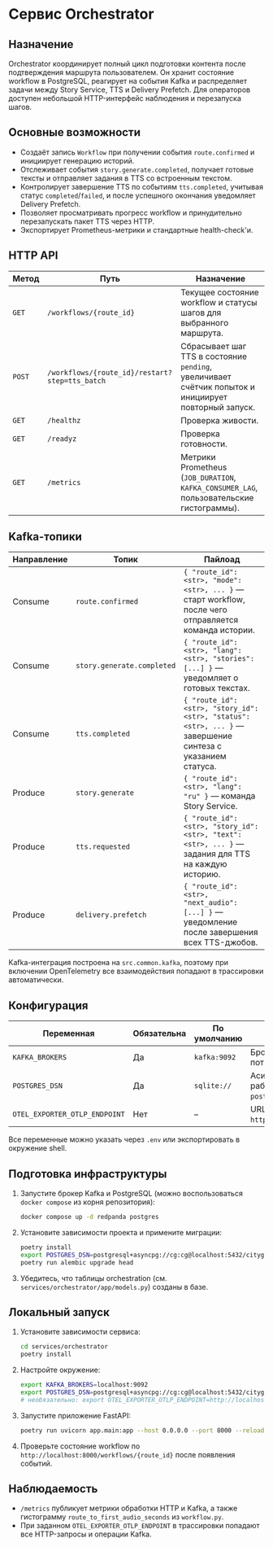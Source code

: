 # Сервис Orchestrator

## Назначение
Orchestrator координирует полный цикл подготовки контента после подтверждения маршрута пользователем. Он хранит состояние workflow в PostgreSQL, реагирует на события Kafka и распределяет задачи между Story Service, TTS и Delivery Prefetch. Для операторов доступен небольшой HTTP-интерфейс наблюдения и перезапуска шагов.

## Основные возможности
- Создаёт запись `Workflow` при получении события `route.confirmed` и инициирует генерацию историй.
- Отслеживает события `story.generate.completed`, получает готовые тексты и отправляет задания в TTS cо встроенным текстом.
- Контролирует завершение TTS по событиям `tts.completed`, учитывая статус `completed`/`failed`, и после успешного окончания уведомляет Delivery Prefetch.
- Позволяет просматривать прогресс workflow и принудительно перезапускать пакет TTS через HTTP.
- Экспортирует Prometheus-метрики и стандартные health-check'и.

## HTTP API
| Метод | Путь | Назначение |
| --- | --- | --- |
| `GET` | `/workflows/{route_id}` | Текущее состояние workflow и статусы шагов для выбранного маршрута. |
| `POST` | `/workflows/{route_id}/restart?step=tts_batch` | Сбрасывает шаг TTS в состояние `pending`, увеличивает счётчик попыток и инициирует повторный запуск. |
| `GET` | `/healthz` | Проверка живости. |
| `GET` | `/readyz` | Проверка готовности. |
| `GET` | `/metrics` | Метрики Prometheus (`JOB_DURATION`, `KAFKA_CONSUMER_LAG`, пользовательские гистограммы). |

## Kafka-топики
| Направление | Топик | Пайлоад |
| --- | --- | --- |
| Consume | `route.confirmed` | `{ "route_id": <str>, "mode": <str>, ... }` — старт workflow, после чего отправляется команда истории. |
| Consume | `story.generate.completed` | `{ "route_id": <str>, "lang": <str>, "stories": [...] }` — уведомляет о готовых текстах. |
| Consume | `tts.completed` | `{ "route_id": <str>, "story_id": <str>, "status": <str>, ... }` — завершение синтеза с указанием статуса. |
| Produce | `story.generate` | `{ "route_id": <str>, "lang": "ru" }` — команда Story Service. |
| Produce | `tts.requested` | `{ "route_id": <str>, "story_id": <str>, "text": <str>, ... }` — задания для TTS на каждую историю. |
| Produce | `delivery.prefetch` | `{ "route_id": <str>, "next_audio": [...] }` — уведомление после завершения всех TTS-джобов. |

Kafka-интеграция построена на `src.common.kafka`, поэтому при включении OpenTelemetry все взаимодействия попадают в трассировки автоматически.

## Конфигурация
| Переменная | Обязательна | По умолчанию | Описание |
| --- | --- | --- | --- |
| `KAFKA_BROKERS` | Да | `kafka:9092` | Брокеры Kafka/Redpanda. Требуются для потребления и публикации событий. |
| `POSTGRES_DSN` | Да | `sqlite://` | Асинхронный DSN SQLAlchemy. Для локальной работы используйте, например, `postgresql+asyncpg://cg:cg@localhost:5432/cityguide`. |
| `OTEL_EXPORTER_OTLP_ENDPOINT` | Нет | – | URL OTLP для экспорта трассировок (например, `http://localhost:4317`). |

Все переменные можно указать через `.env` или экспортировать в окружение shell.

## Подготовка инфраструктуры
1. Запустите брокер Kafka и PostgreSQL (можно воспользоваться `docker compose` из корня репозитория):
   ```bash
   docker compose up -d redpanda postgres
   ```
2. Установите зависимости проекта и примените миграции:
   ```bash
   poetry install
   export POSTGRES_DSN=postgresql+asyncpg://cg:cg@localhost:5432/cityguide
   poetry run alembic upgrade head
   ```
3. Убедитесь, что таблицы orchestration (см. `services/orchestrator/app/models.py`) созданы в базе.

## Локальный запуск
1. Установите зависимости сервиса:
   ```bash
   cd services/orchestrator
   poetry install
   ```
2. Настройте окружение:
   ```bash
   export KAFKA_BROKERS=localhost:9092
   export POSTGRES_DSN=postgresql+asyncpg://cg:cg@localhost:5432/cityguide
   # необязательно: export OTEL_EXPORTER_OTLP_ENDPOINT=http://localhost:4317
   ```
3. Запустите приложение FastAPI:
   ```bash
   poetry run uvicorn app.main:app --host 0.0.0.0 --port 8000 --reload
   ```
4. Проверьте состояние workflow по `http://localhost:8000/workflows/{route_id}` после появления событий.

## Наблюдаемость
- `/metrics` публикует метрики обработки HTTP и Kafka, а также гистограмму `route_to_first_audio_seconds` из `workflow.py`.
- При заданном `OTEL_EXPORTER_OTLP_ENDPOINT` в трассировки попадают все HTTP-запросы и операции Kafka.
